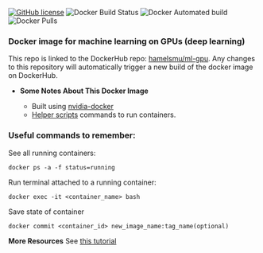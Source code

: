 [![GitHub license](https://img.shields.io/github/license/hamelsmu/docker-gpu.svg)](https://github.com/hamelsmu/docker-gpu/blob/master/LICENSE)
![Docker Build Status](https://img.shields.io/docker/build/hamelsmu/ml-gpu.svg)
![Docker Automated build](https://img.shields.io/docker/automated/hamelsmu/ml-gpu.svg)
![Docker Pulls](https://img.shields.io/docker/pulls/hamelsmu/ml-gpu.svg)


### Docker image for machine learning on GPUs (deep learning)

This repo is linked to the DockerHub repo: [hamelsmu/ml-gpu](https://hub.docker.com/r/hamelsmu/ml-gpu/).  Any changes to this repository will automatically trigger a new build of the docker image on DockerHub.

- **Some Notes About This Docker Image**

  - Built using [nvidia-docker](https://github.com/NVIDIA/nvidia-docker)
  - [Helper scripts](https://github.com/hamelsmu/docker-gpu/tree/master/gpu) commands to run containers.



### Useful commands to remember:

  See all running containers:
  
  `docker ps -a -f status=running`

  
  Run terminal attached to a running container:
  
  `docker exec -it <container_name> bash`
  
  Save state of container
  
  `docker commit <container_id> new_image_name:tag_name(optional)`
  
  
  **More Resources**
  See [this tutorial](https://towardsdatascience.com/how-docker-can-help-you-become-a-more-effective-data-scientist-7fc048ef91d5)
